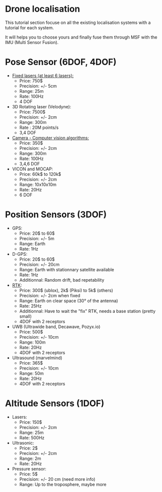 Drone localisation
==================

This tutorial section focuse on all the existing localisation systems with a tutorial for each system. 

It will helps you to choose yours and finally fuse them through MSF with the IMU (Multi Sensor Fusion).

Pose Sensor (6DOF, 4DOF)
===========

* [Fixed lasers (at least 6 lasers):](LASERS.MD)
  * Price: 750$
  * Precision:  +/- 5cm
  * Range: 25m
  * Rate: 100Hz
  * 4 DOF
* 3D Rotating laser (Velodyne):
  * Price: 7500$
  * Precision:  +/- 2cm
  * Range: 300m
  * Rate : 20M points/s
  * 3,4 DOF
* [Camera - Computer vision algorithms:](VISION_ODOMETRY/README.MD)
  * Price: 350$
  * Precision:  +/- 2cm
  * Range: 300m
  * Rate: 100Hz
  * 3,4,6 DOF
* VICON and MOCAP:
  * Price: 60k$ to 120k$
  * Precision:  +/- 2cm
  * Range: 10x10x10m
  * Rate: 20Hz
  * 6 DOF


Position Sensors (3DOF)
===============

* GPS:
  * Price: 20$ to 60$
  * Precision:  +/- 5m
  * Range: Earth
  * Rate: 1Hz
* D-GPS:
  * Price: 20$ to 60$
  * Precision:  +/- 20cm
  * Range: Earth with stationnary satellite available
  * Rate: 1Hz
  * Additionnal: Random drift, bad repetability
* [RTK](RTK_PIKSI.MD):
  * Price: 300$ (ublox), 2k$ (Piksi) to 5k$ (others)
  * Precision:  +/- 2cm when fixed
  * Range: Earth on clear space (30° of the antenna)
  * Rate: 25Hz
  * Additionnal: Have to wait the "fix" RTK, needs a base station (pretty small)
  * 4DOF with 2 receptors
* UWB (Ultrawide band, Decawave, Pozyx.io)
  * Price: 500$
  * Precision:  +/- 10cm
  * Range: 100m
  * Rate: 20Hz
  * 4DOF with 2 receptors
* Ultrasound (marvelmind) 
  * Price: 365$
  * Precision:  +/- 10cm
  * Range: 50m
  * Rate: 20Hz
  * 4DOF with 2 receptors

Altitude Sensors (1DOF)
==============

* Lasers:
  * Price: 150$
  * Precision:  +/- 2cm
  * Range: 25m
  * Rate: 500Hz
* Ultrasonic:
  * Price: 2$
  * Precision:  +/- 2cm
  * Range: 2m
  * Rate: 20Hz
* Pressure sensor:
  * Price: 5$
  * Precision:  +/- 20 cm (need more info)
  * Range: Up to the troposphere, maybe more

